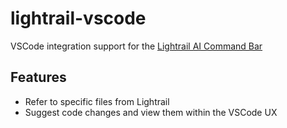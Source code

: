 # lightrail-vscode

VSCode integration support for the [Lightrail AI Command Bar](https://lighrail.ai)

## Features

- Refer to specific files from Lightrail
- Suggest code changes and view them within the VSCode UX
